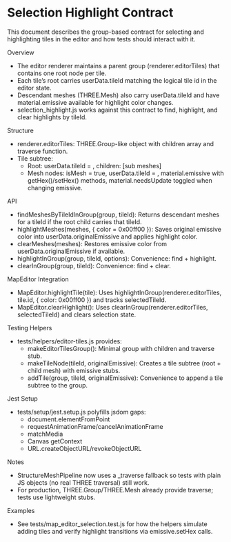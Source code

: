 # Selection Highlight Contract

This document describes the group-based contract for selecting and highlighting tiles in the editor and how tests should interact with it.

Overview
- The editor renderer maintains a parent group (renderer.editorTiles) that contains one root node per tile.
- Each tile’s root carries userData.tileId matching the logical tile id in the editor state.
- Descendant meshes (THREE.Mesh) also carry userData.tileId and have material.emissive available for highlight color changes.
- selection_highlight.js works against this contract to find, highlight, and clear highlights by tileId.

Structure
- renderer.editorTiles: THREE.Group-like object with children array and traverse function.
- Tile subtree:
  - Root: userData.tileId = <tile-id>, children: [sub meshes]
  - Mesh nodes: isMesh = true, userData.tileId = <tile-id>, material.emissive with getHex()/setHex() methods, material.needsUpdate toggled when changing emissive.

API
- findMeshesByTileIdInGroup(group, tileId): Returns descendant meshes for a tileId if the root child carries that tileId.
- highlightMeshes(meshes, { color = 0x00ff00 }): Saves original emissive color into userData.originalEmissive and applies highlight color.
- clearMeshes(meshes): Restores emissive color from userData.originalEmissive if available.
- highlightInGroup(group, tileId, options): Convenience: find + highlight.
- clearInGroup(group, tileId): Convenience: find + clear.

MapEditor Integration
- MapEditor.highlightTile(tile): Uses highlightInGroup(renderer.editorTiles, tile.id, { color: 0x00ff00 }) and tracks selectedTileId.
- MapEditor.clearHighlight(): Uses clearInGroup(renderer.editorTiles, selectedTileId) and clears selection state.

Testing Helpers
- tests/helpers/editor-tiles.js provides:
  - makeEditorTilesGroup(): Minimal group with children and traverse stub.
  - makeTileNode(tileId, originalEmissive): Creates a tile subtree (root + child mesh) with emissive stubs.
  - addTile(group, tileId, originalEmissive): Convenience to append a tile subtree to the group.

Jest Setup
- tests/setup/jest.setup.js polyfills jsdom gaps:
  - document.elementFromPoint
  - requestAnimationFrame/cancelAnimationFrame
  - matchMedia
  - Canvas getContext
  - URL.createObjectURL/revokeObjectURL

Notes
- StructureMeshPipeline now uses a _traverse fallback so tests with plain JS objects (no real THREE traversal) still work.
- For production, THREE.Group/THREE.Mesh already provide traverse; tests use lightweight stubs.

Examples
- See tests/map_editor_selection.test.js for how the helpers simulate adding tiles and verify highlight transitions via emissive.setHex calls.
